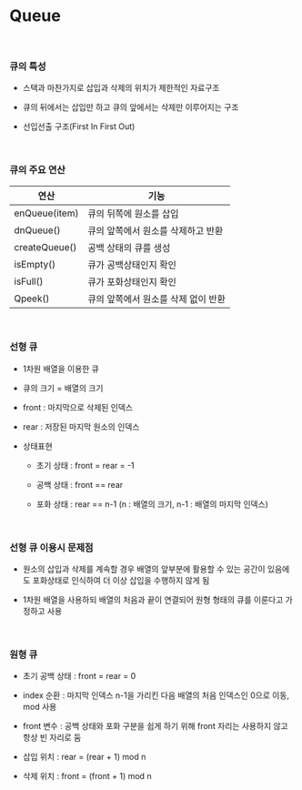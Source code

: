 # Queue

<br>

### 큐의 특성

- 스택과 마찬가지로 삽입과 삭제의 위치가 제한적인 자료구조

- 큐의 뒤에서는 삽입만 하고 큐의 앞에서는 삭제만 이루어지는 구조

- 선입선출 구조(First In First Out)

<br>

### 큐의 주요 연산

|연산|기능|
|---|---|
|enQueue(item)|큐의 뒤쪽에 원소를 삽입|
|dnQueue()|큐의 앞쪽에서 원소를 삭제하고 반환|
|createQueue()|공백 상태의 큐를 생성|
|isEmpty()|큐가 공백상태인지 확인|
|isFull()|큐가 포화상태인지 확인|
|Qpeek()|큐의 앞쪽에서 원소를 삭제 없이 반환|

<br>

### 선형 큐

- 1차원 배열을 이용한 큐

- 큐의 크기 = 배열의 크기

- front : 마지막으로 삭제된 인덱스

- rear : 저장된 마지막 원소의 인덱스

- 상태표현

    - 초기 상태 : front = rear = -1

    - 공백 상태 : front == rear
    
    - 포화 상태 : rear == n-1 (n : 배열의 크기, n-1 : 배열의 마지막 인덱스)

<br>

### 선형 큐 이용시 문제점

- 원소의 삽입과 삭제를 계속할 경우 배열의 앞부분에 활용할 수 있는 공간이 있음에도 포화상태로 인식하여 더 이상 삽입을 수행하지 않게 됨

- 1차원 배열을 사용하되 배열의 처음과 끝이 연결되어 원형 형태의 큐를 이룬다고 가정하고 사용

<br>

### 원형 큐

- 초기 공백 상태 : front = rear = 0

- index 순환 : 마지막 인덱스 n-1을 가리킨 다음 배열의 처음 인덱스인 0으로 이동, mod 사용

- front 변수 : 공백 상태와 포화 구분을 쉽게 하기 위해 front 자리는 사용하지 않고 항상 빈 자리로 둠

- 삽입 위치 : rear = (rear + 1) mod n

- 삭제 위치 : front = (front + 1) mod n